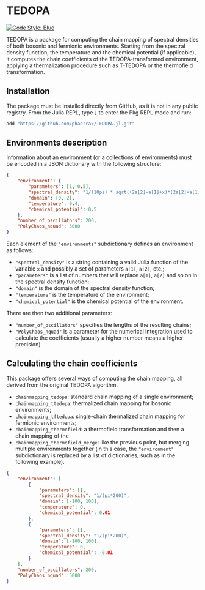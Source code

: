 # TEDOPA

[![Code Style: Blue](https://img.shields.io/badge/code%20style-blue-4495d1.svg)](https://github.com/invenia/BlueStyle)

TEDOPA is a package for computing the chain mapping of spectral densities of
both bosonic and fermionic environments.
Starting from the spectral density function, the temperature and the chemical
potential (if applicable), it computes the chain coefficients of the
TEDOPA-transformed environment, applying a thermalization procedure such as
T-TEDOPA or the thermofield transformation.

## Installation

The package must be installed directly from GitHub, as it is not in any public
registry. From the Julia REPL, type `]` to enter the Pkg REPL mode and run:

```julia
add "https://github.com/phaerrax/TEDOPA.jl.git"
```

## Environments description

Information about an environment (or a collections of environments) must be
encoded in a JSON dictionary with the following structure:

```json
{
    "environment": {
        "parameters": [1, 0.5],
        "spectral_density": "1/(10pi) * sqrt((2a[2]-a[1]+x)*(2a[2]+a[1]-x))",
        "domain": [0, 2],
        "temperature": 0.4,
        "chemical_potential": 0.5
    },
    "number_of_oscillators": 200,
    "PolyChaos_nquad": 5000
}
```

Each element of the `"environments"` subdictionary defines an environment as
follows:

* `"spectral_density"` is a string containing a valid Julia function of the
  variable `x` and possibly a set of parameters `a[1]`, `a[2]`, etc.;
* `"parameters"` is a list of numbers that will replace `a[1]`, `a[2]` and so
  on in the spectral density function;
* `"domain"` is the domain of the spectral density function;
* `"temperature"` is the temperature of the environment;
* `"chemical_potential"` is the chemical potential of the environment.

There are then two additional parameters:

* `"number_of_oscillators"` specifies the lengths of the resulting chains;
* `"PolyChaos_nquad"` is a parameter for the numerical integration used to
  calculate the coefficients (usually a higher number means a higher precision).

## Calculating the chain coefficients

This package offers several ways of computing the chain mapping, all derived
from the original TEDOPA algorithm.

* `chainmapping_tedopa`: standard chain mapping of a single environment;
* `chainmapping_ttedopa`: thermalized chain mapping for bosonic environments;
* `chainmapping_tftedopa`: single-chain thermalized chain mapping for fermionic
  environments;
* `chainmapping_thermofield`: a thermofield transformation and then a chain
  mapping of the
* `chainmapping_thermofield_merge`: like the previous point, but merging
  multiple environments together (in this case, the `"environment"`
  subdictionary is replaced by a list of dictionaries, such as in the following
  example).

```json
{
    "environment": [
        {
            "parameters": [],
            "spectral_density": "1/(pi*200)",
            "domain": [-100, 100],
            "temperature": 0,
            "chemical_potential": 0.01
        },
        {
            "parameters": [],
            "spectral_density": "1/(pi*200)",
            "domain": [-100, 100],
            "temperature": 0,
            "chemical_potential": -0.01
        }
    ],
    "number_of_oscillators": 200,
    "PolyChaos_nquad": 5000
}
```
